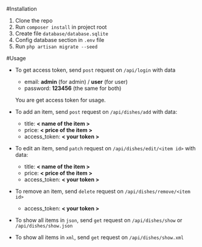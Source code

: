 #Installation

1. Clone the repo
2. Run `composer install` in project root
3. Create file `database/database.sqlite`
4. Config database section in `.env` file
5. Run `php artisan migrate --seed`

#Usage

- To get access token, send `post` request on `/api/login` with data 
    - email: **admin** (for admin) / **user** (for user)
    - password: **123456** (the same for both)

  You are get access token for usage.

- To add an item, send `post` request on `/api/dishes/add` with data:
    - title: **< name of the item >**
    - price: **< price of the item >**
    - access_token: **< your token >**
    
- To edit an item, send `patch` request on `/api/dishes/edit/<item id>` with data:
    - title: **< name of the item >**
    - price: **< price of the item >**
    - access_token: **< your token >**
    
- To remove an item, send `delete` request on `/api/dishes/remove/<item id>`
    - access_token: **< your token >**

- To show all items in `json`, send `get` request on `/api/dishes/show` or `/api/dishes/show.json`
- To show all items in `xml`, send `get` request on `/api/dishes/show.xml`